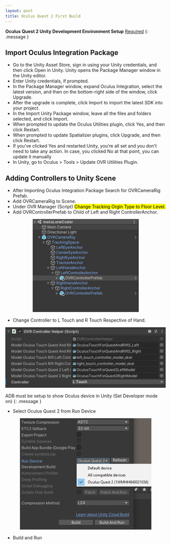 ```yaml
---
layout: post
title: Oculus Quest 2 First Build
---
```


**Oculus Quest 2 Unity Development Environment Setup** [Required](https://metalonecoder.github.io/2022/02/21/Oculus-Quest-2-Unity-Development-Environment-Setup/) 
{: .message }

## Import Oculus Integration Package

- Go to the Unity Asset Store, sign in using your Unity credentials, and then click Open in Unity. Unity opens the Package Manager window in the Unity editor.
- Enter Unity credentials, if prompted.
- In the Package Manager window, expand Oculus Integration, select the latest version, and then on the bottom-right side of the window, click Upgrade.
- After the upgrade is complete, click Import to import the latest SDK into your project.
- In the Import Unity Package window, leave all the files and folders selected, and click Import.
- When prompted to update the Oculus Utilities plugin, click Yes, and then click Restart.
- When prompted to update Spatializer plugins, click Upgrade, and then click Restart.
- If you’ve clicked Yes and restarted Unity, you’re all set and you don’t need to take any action. In case, you clicked No at that point, you can update it manually
- In Unity, go to Oculus > Tools > Update OVR Utilities Plugin.

## Adding Controllers to Unity Scene

- After Importing Oculus Integration Package Search for OVRCameraRig Prefab.
- Add OVRCameraRig to Scene.
- Under OVR Manager (Script) <mark>Change Tracking Orgin Type to Floor Level.</mark>
- Add OVRControllerPrefab to Child of Left and Right ControllerAnchor.

<p align="center">
  <img src="/assets/images/21-02-22/1.PNG">
</p>

- Change Controller to L Touch and R Touch Respective of Hand.

<p align="center">
  <img src="/assets/images/21-02-22/2.PNG">
</p>


ADB must be setup to show Oculus device in Unity (Set Developer mode on)
{: .message }

- Select Oculus Quest 2 from Run Device

<p align="center">
  <img src="/assets/images/21-02-22/3.PNG">
</p>


- Build and Run
